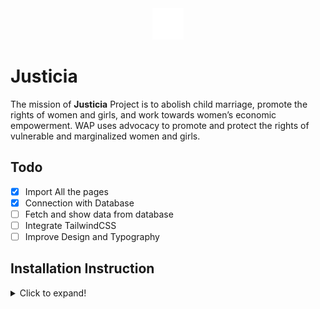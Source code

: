 <center style="backgroud-color : 'blue'">
<img src="./public/frontend/assets/logo.png" alt="Justicia Logo">
</center>

# Justicia
The mission of **Justicia** Project is to abolish child marriage, promote the rights of women and girls, and work towards women’s economic empowerment. WAP uses advocacy to promote and protect the rights of vulnerable and marginalized women and girls.

## Todo
- [x] Import All the pages
- [X] Connection with Database
- [ ] Fetch and show data from database
- [ ] Integrate TailwindCSS
- [ ] Improve Design and Typography

## Installation Instruction
<details>
<summary>Click to expand!</summary>

-   Clone the Repository

    ```
    git clone https://github.com/saadh393/sximo.git
    ```

-   Import the [database.6.2.sql](https://github.com/saadh393/sximo/releases/tag/database)

-   Install Composer Dependencies

    ```
    composer install
    ```

-   Install NPM Dependencies (Optional)
    ```
    npm install
    ```
-   Generate an app encryption key

    ```
    php artisan key:generate
    ```

-   In the .env file, add database information to allow Laravel to connect to the database

-   Migrate the database

    ```
    php artisan migrate
    ```

-   Run the Application

    ```
    php artisan serve
    ```

-   Login with the Credentials
    ```
    dummyemail@email.com
    123@@123
    ```
</details>
